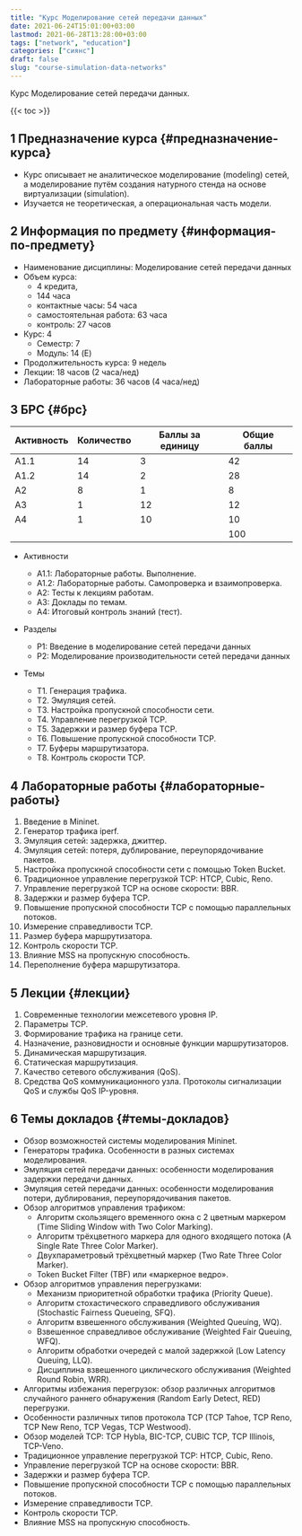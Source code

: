```yaml
---
title: "Курс Моделирование сетей передачи данных"
date: 2021-06-24T15:01:00+03:00
lastmod: 2021-06-28T13:28:00+03:00
tags: ["network", "education"]
categories: ["сиянс"]
draft: false
slug: "course-simulation-data-networks"
---
```


Курс Моделирование сетей передачи данных.

<!--more-->

{{< toc >}}


## <span class="section-num">1</span> Предназначение курса {#предназначение-курса}

-   Курс описывает не аналитическое моделирование (modeling) сетей, а моделирование путём создания натурного стенда на основе виртуализации (simulation).
-   Изучается не теоретическая, а операциональная часть модели.


## <span class="section-num">2</span> Информация по предмету {#информация-по-предмету}

-   Наименование дисциплины: Моделирование сетей передачи данных
-   Объем курса:
    -   4 кредита,
    -   144 часа
    -   контактные часы: 54 часа
    -   самостоятельная работа: 63 часа
    -   контроль: 27 часов
-   Курс: 4
    -   Семестр: 7
    -   Модуль: 14 (E)
-   Продолжительность курса: 9 недель
-   Лекции: 18 часов (2 часа/нед)
-   Лабораторные работы: 36 часов (4 часа/нед)


## <span class="section-num">3</span> БРС {#брс}

| Активность | Количество | Баллы за единицу | Общие баллы |
|------------|------------|------------------|-------------|
| А1.1       | 14         | 3                | 42          |
| А1.2       | 14         | 2                | 28          |
| А2         | 8          | 1                | 8           |
| А3         | 1          | 12               | 12          |
| A4         | 1          | 10               | 10          |
|            |            |                  | 100         |

-   Активности
    -   А1.1: Лабораторные работы. Выполнение.
    -   А1.2: Лабораторные работы. Самопроверка и взаимопроверка.
    -   А2: Тесты к лекциям работам.
    -   А3: Доклады по темам.
    -   A4: Итоговый контроль знаний (тест).

-   Разделы
    -   Р1: Введение в моделирование сетей передачи данных
    -   Р2: Моделирование производительности сетей передачи данных

-   Темы
    -   T1. Генерация трафика.
    -   T2. Эмуляция сетей.
    -   T3. Настройка пропускной способности сети.
    -   T4. Управление перегрузкой TCP.
    -   T5. Задержки и размер буфера TCP.
    -   T6. Повышение пропускной способности TCP.
    -   T7. Буферы маршрутизатора.
    -   T8. Контроль скорости TCP.


## <span class="section-num">4</span> Лабораторные работы {#лабораторные-работы}

1.  Введение в Mininet.
2.  Генератор трафика iperf.
3.  Эмуляция сетей: задержка, джиттер.
4.  Эмуляция сетей: потеря, дублирование, переупорядочивание пакетов.
5.  Настройка пропускной способности сети с помощью Token Bucket.
6.  Традиционное управление перегрузкой TCP: HTCP, Cubic, Reno.
7.  Управление перегрузкой TCP на основе скорости: BBR.
8.  Задержки и размер буфера TCP.
9.  Повышение пропускной способности TCP с помощью параллельных потоков.
10. Измерение справедливости TCP.
11. Размер буфера маршрутизатора.
12. Контроль скорости TCP.
13. Влияние MSS на пропускную способность.
14. Переполнение буфера маршрутизатора.


## <span class="section-num">5</span> Лекции {#лекции}

1.  Современные технологии межсетевого уровня IP.
2.  Параметры TCP.
3.  Формирование трафика на границе сети.
4.  Назначение, разновидности и основные функции маршрутизаторов.
5.  Динамическая маршрутизация.
6.  Статическая маршрутизация.
7.  Качество сетевого обслуживания (QoS).
8.  Средства QoS коммуникационного узла. Протоколы сигнализации QoS и службы QoS IP-уровня.


## <span class="section-num">6</span> Темы докладов {#темы-докладов}

-   Обзор возможностей системы моделирования Mininet.
-   Генераторы трафика. Особенности в разных системах моделирования.
-   Эмуляция сетей передачи данных: особенности моделирования задержки передачи данных.
-   Эмуляция сетей передачи данных: особенности моделирования потери, дублирования, переупорядочивания пакетов.
-   Обзор алгоритмов управления трафиком:
    -   Алгоритм скользящего временного окна с 2 цветным маркером (Time Sliding Window with Two Color Marking).
    -   Алгоритм трёхцветного маркера для одного входящего потока (A Single Rate Three Color Marker).
    -   Двухпараметровый трёхцветный маркер (Two Rate Three Color Marker).
    -   Token Bucket Filter (TBF) или «маркерное ведро».
-   Обзор алгоритмов управления перегрузками:
    -   Механизм приоритетной обработки трафика (Priority Queue).
    -   Алгоритм стохастического справедливого обслуживания (Stochastic Fairness Queueing, SFQ).
    -   Алгоритм взвешенного обслуживания (Weighted Queuing, WQ).
    -   Взвешенное справедливое обслуживание (Weighted Fair Queuing, WFQ).
    -   Алгоритм обработки очередей с малой задержкой (Low Latency Queuing, LLQ).
    -   Дисциплина взвешенного циклического обслуживания (Weighted Round Robin, WRR).
-   Алгоритмы избежания перегрузок: обзор различных алгоритмов случайного раннего обнаружения (Random Early Detect, RED) перегрузки.
-   Особенности различных типов протокола TCP (TCP Tahoe, TCP Reno, TCP New Reno, TCP Vegas, TCP Westwood).
-   Обзор моделей TCP: TCP Hybla, BIC-TCP, CUBIC TCP, TCP Illinois, TCP-Veno.
-   Традиционное управление перегрузкой TCP: HTCP, Cubic, Reno.
-   Управление перегрузкой TCP на основе скорости: BBR.
-   Задержки и размер буфера TCP.
-   Повышение пропускной способности TCP с помощью параллельных потоков.
-   Измерение справедливости TCP.
-   Контроль скорости TCP.
-   Влияние MSS на пропускную способность.
